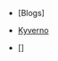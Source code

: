 - [Blogs]

- [Kyverno](https://harshalr.hashnode.dev/what-is-kyverno-policy-management-using-kyverno)

- []